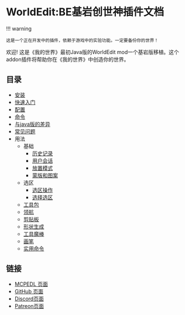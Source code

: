 # WorldEdit:BE基岩创世神插件文档

!!! warning
    
    这是一个正在开发中的插件，依赖于游戏中的实验功能。一定要备份你的世界！

欢迎! 这是《我的世界》最初Java版的WorldEdit mod一个基岩版移植。这个addon插件将帮助你在《我的世界》中创造你的世界。

## 目录

- [安装](installation.md)
- [快速入门](quick_start.md)
- [配置](configuration.md)
- [命令](commands.md)
- [与java版的差异](differences.md)
- [常见问题](common_questions.md)
- 用法
    - 基础
        - [历史记录](usage/general/history.md)
        - [用户会话](usage/general/sessions.md)
        - [放置模式](usage/general/patterns.md)
        - [蒙版和图案](usage/general/masks.md)
    - 选区
        - [选区操作](usage/regions/region_operations.md)
        - [选择选区](usage/regions/selection.md)
    - [工具包](usage/kit.md)
    - [领航](usage/navigation.md)
    - [剪贴板 ](usage/clipboard.md)
    - [形状生成](usage/generation.md)
    - [工具魔棒](usage/tools.md)
    - [画笔](usage/brushes.md)
    - [实用命令](usage/utilites.md)

## 链接

- [MCPEDL 页面](https://mcpedl.com/worldedit-be-addon)
- [GitHub 页面](https://github.com/SIsilicon/WorldEdit-BE)
- [Discord页面](https://discord.gg/M5uAkr9WU2)
- [Patreon页面](https://patreon.com/sisilicon)
